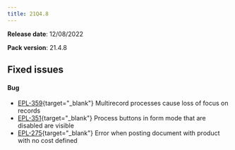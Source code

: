 ```yaml
---
title: 21Q4.8
---
```


**Release date**: 12/08/2022

**Pack version**: 21.4.8

## Fixed issues

#### Bug

- [EPL-359](https://github.com/etendosoftware/etendo_core/issues/44){target="\_blank"} Multirecord processes cause loss of focus on records
- [EPL-351](https://github.com/etendosoftware/etendo_core/issues/32){target="\_blank"} Process buttons in form mode that are disabled are visible
- [EPL-275](https://github.com/etendosoftware/etendo_core/issues/23){target="\_blank"} Error when posting document with product with no cost defined

